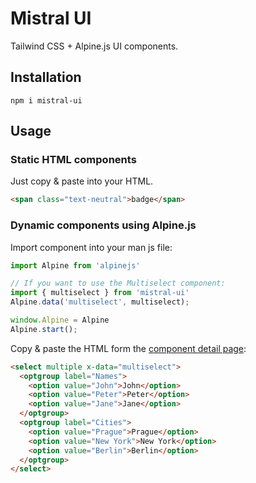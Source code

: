 # Mistral UI

Tailwind CSS + Alpine.js UI components.

## Installation

```shell
npm i mistral-ui
```

## Usage

### Static HTML components

Just copy & paste into your HTML.

```html
<span class="text-neutral">badge</span>
```

### Dynamic components using Alpine.js

Import component into your man js file:

```javascript
import Alpine from 'alpinejs'

// If you want to use the Multiselect component:
import { multiselect } from 'mistral-ui'
Alpine.data('multiselect', multiselect);

window.Alpine = Alpine
Alpine.start();
```

Copy & paste the HTML form the [component detail page](https:mistralui.com/component-multiselect):

```html
<select multiple x-data="multiselect">
  <optgroup label="Names">
    <option value="John">John</option>
    <option value="Peter">Peter</option>
    <option value="Jane">Jane</option>
  </optgroup>
  <optgroup label="Cities">
    <option value="Prague">Prague</option>
    <option value="New York">New York</option>
    <option value="Berlin">Berlin</option>
  </optgroup>
</select>
```